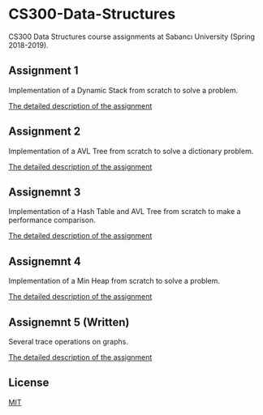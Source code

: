 # CS300-Data-Structures

CS300 Data Structures course assignments at Sabancı University (Spring 2018-2019).

## Assignment 1
Implementation of a Dynamic Stack from scratch to solve a problem.

[The detailed description of the assignment](./1_dynamic_stack/a1.pdf)

## Assignment 2 
Implementation of a AVL Tree from scratch to solve a dictionary problem.

[The detailed description of the assignment](./2_avl_tree/a2.pdf)

## Assignemnt 3
Implementation of a Hash Table and AVL Tree from scratch to make a performance comparison.

[The detailed description of the assignment](./3_hash_table_vs_avl/a3.pdf)

## Assignemnt 4
Implementation of a Min Heap from scratch to solve a problem.

[The detailed description of the assignment](./4_min_heap/a4.pdf)

## Assignemnt 5 (Written)
Several trace operations on graphs.

[The detailed description of the assignment](./5_graphs/a5.pdf)

## License
[MIT](./LICENSE)
